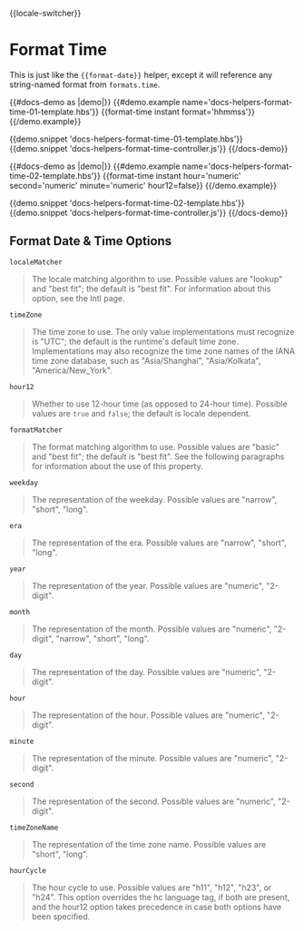 {{locale-switcher}}
# Format Time

This is just like the `{{format-date}}` helper, except it will reference any string-named format from `formats.time`.


{{#docs-demo as |demo|}}
  {{#demo.example name='docs-helpers-format-time-01-template.hbs'}}
    {{format-time instant format='hhmmss'}}
  {{/demo.example}}

  {{demo.snippet 'docs-helpers-format-time-01-template.hbs'}}
  {{demo.snippet 'docs-helpers-format-time-controller.js'}}
{{/docs-demo}}

{{#docs-demo as |demo|}}
  {{#demo.example name='docs-helpers-format-time-02-template.hbs'}}
    {{format-time instant hour='numeric' second='numeric' minute='numeric' hour12=false}}
  {{/demo.example}}

  {{demo.snippet 'docs-helpers-format-time-02-template.hbs'}}
  {{demo.snippet 'docs-helpers-format-time-controller.js'}}
{{/docs-demo}}

## Format Date & Time Options
`localeMatcher`

> The locale matching algorithm to use. Possible values are "lookup" and
> "best fit"; the default is "best fit". For information about this option,
> see the Intl page.

`timeZone`

> The time zone to use. The only value implementations must recognize is
> "UTC"; the default is the runtime's default time zone. Implementations may
> also recognize the time zone names of the IANA time zone database, such as
> "Asia/Shanghai", "Asia/Kolkata", "America/New_York".

`hour12`

> Whether to use 12-hour time (as opposed to 24-hour time). Possible values
> are `true` and `false`; the default is locale dependent.

`formatMatcher`

> The format matching algorithm to use. Possible values are "basic" and
> "best fit"; the default is "best fit". See the following paragraphs for
> information about the use of this property.

`weekday`

> The representation of the weekday. Possible values are "narrow",
> "short", "long".

`era`

> The representation of the era. Possible values are "narrow", "short",
> "long".

`year`

> The representation of the year. Possible values are "numeric", "2-digit".

`month`

> The representation of the month. Possible values are "numeric", "2-digit",
> "narrow", "short", "long".

`day`

> The representation of the day. Possible values are "numeric", "2-digit".

`hour`

> The representation of the hour. Possible values are "numeric", "2-digit".

`minute`

> The representation of the minute. Possible values are "numeric", "2-digit".

`second`

> The representation of the second. Possible values are "numeric", "2-digit".

`timeZoneName`

> The representation of the time zone name. Possible values are "short",
> "long".

`hourCycle`

> The hour cycle to use. Possible values are "h11", "h12", "h23", or "h24".
> This option overrides the hc language tag, if both are present, and the
> hour12 option takes precedence in case both options have been specified.
